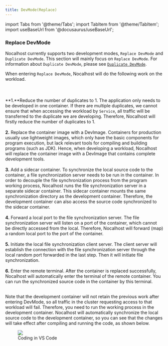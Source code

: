 ```yaml
---
title: DevMode(Replace)
---
```


import Tabs from '@theme/Tabs';
import TabItem from '@theme/TabItem';
import useBaseUrl from '@docusaurus/useBaseUrl';

### Replace DevMode
Nocalhost currently supports two development modes, `Replace DevMode` and `Duplicate DevMode`. This section will mainly focus on `Replace DevMode`. For information about  `Duplicate DevMode`, please see [`Duplicate DevMode`](develop-service-dup-en).

When entering  `Replace DevMode`, Nocalhost will do the following work on the workload. <br></br><br></br>
**1.**Reduce the number of duplicates to 1. The application only needs to be developed in one container. If there are multiple duplicates, we cannot ensure that when accessing the workload by `Service`, all traffic will be transferred to the duplicate we are developing. Therefore, Nocalhost will firstly reduce the number of duplicates to 1. <br></br>
**2.** Replace the container image with a DevImage. Containers for production usually use lightweight images, which only have the basic components for program execution, but lack relevant tools for compiling and building programs (such as JDK). Hence, when developing a workload, Nocalhost will replace the container image with a DevImage that contains complete development tools. <br></br>
**3.** Add a sidecar container. To synchronize the local source code to the container, a file synchronization server needs to be run in the container. In order to decouple the file synchronization process from the program working process, Nocalhost runs the file synchronization server in a separate sidecar container. This sidecar container mounts the same synchronization directory as the development container. Therefore, the development container can also access the source code synchronized to the sidecar container. <br></br>
**4.** Forward a local port to the file synchronization server. The file synchronization server will listen on a port of the container, which cannot be directly accessed from the local. Therefore, Nocalhost will forward (map) a random local port to the port of the container. <br></br>
**5.** Initiate the local file synchronization client server. The client server will establish the connection with the file synchronization server through the local random port forwarded in the last step. Then it will initiate file synchronization.  <br></br>
**6.** Enter the remote terminal. After the container is replaced successfully, Nocalhost will automatically enter the terminal of the remote container. You can run the synchronized source code in the container by this terminal. <br></br>

Note that the development container will not retain the previous work after entering DevMode, so all traffic in the cluster requesting access to that workload will fail. Therefore, you need to run the working process in the development container. Nocalhost will automatically synchronize the local source code to the development container, so you can see that the changes will take effect after compiling and running the code, as shown below.

<figure className="img-frame">
  <img className="gif-img" src={useBaseUrl('/img/opt/code-change2.gif')} />
  <figcaption>Coding in VS Code</figcaption>
</figure>